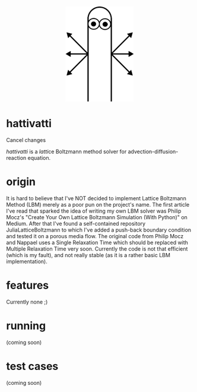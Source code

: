 <p align="center">
  <img src="https://github.com/bchaber/hattivatti/blob/main/logo.svg" height="256px" alt="A streamer. Or a hattifattener. Maybe a D2Q6 stencil?"/>
  <h1>hattivatti</h1>Cancel changes
</p>

<em>hattivatti</em> is a <em>latti</em>ce Boltzmann method solver for advection-diffusion-reaction equation.

# origin
It is hard to believe that I've NOT decided to implement Lattice Boltzmann Method (LBM) merely as a poor pun on the project's name.
The first article I've read that sparked the idea of writing my own LBM solver was Philip Mocz's "Create Your Own Lattice Boltzmann Simulation (With Python)" on Medium. After that I've found a self-contained repository JuliaLatticeBoltzmann to which I've added a push-back boundary condition and tested it on a porous media flow. The original code from Philip Mocz and Nappael uses a Single Relaxation Time which should be replaced with Multiple Relaxation Time very soon. Currently the code is not that efficient (which is my fault), and not really stable (as it is a rather basic LBM implementation).

# features
Currently none ;)

# running
(coming soon)

# test cases
(coming soon)
